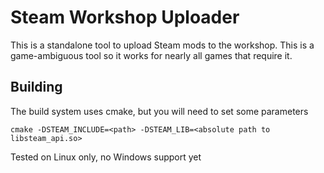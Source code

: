 Steam Workshop Uploader
=======================

This is a standalone tool to upload Steam mods to the workshop.
This is a game-ambiguous tool so it works for nearly all games that require it.

Building
--------

The build system uses cmake, but you will need to set some parameters

    cmake -DSTEAM_INCLUDE=<path> -DSTEAM_LIB=<absolute path to libsteam_api.so>

Tested on Linux only, no Windows support yet
